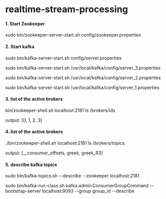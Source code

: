 # realtime-stream-processing

#### 1. Start Zookeeper
sudo bin/zookeeper-server-start.sh config/zookeeper.properties 

#### 2. Start kafka
sudo bin/kafka-server-start.sh config/server.properties 

sudo bin/kafka-server-start.sh /usr/local/kafka/config/server_3.properties 

sudo bin/kafka-server-start.sh /usr/local/kafka/config/server_2.properties 

sudo bin/kafka-server-start.sh /usr/local/kafka/config/server_1.properties  

#### 3. list of the active brokers 
bin/zookeeper-shell.sh localhost:2181 ls /brokers/ids

output:   [0, 1, 2, 3]

#### 4. list of the active brokers 
./bin/zookeeper-shell.sh localhost:2181 ls /brokers/topics

output: [__consumer_offsets, greek, greek_R3]

#### 5. describe kafka topics
sudo bin/kafka-topics.sh --describe --zookeeper localhost:2181 

sudo bin/kafka-run-class.sh kafka.admin.ConsumerGroupCommand --bootstrap-server localhost:9093 --group group_id --describe
